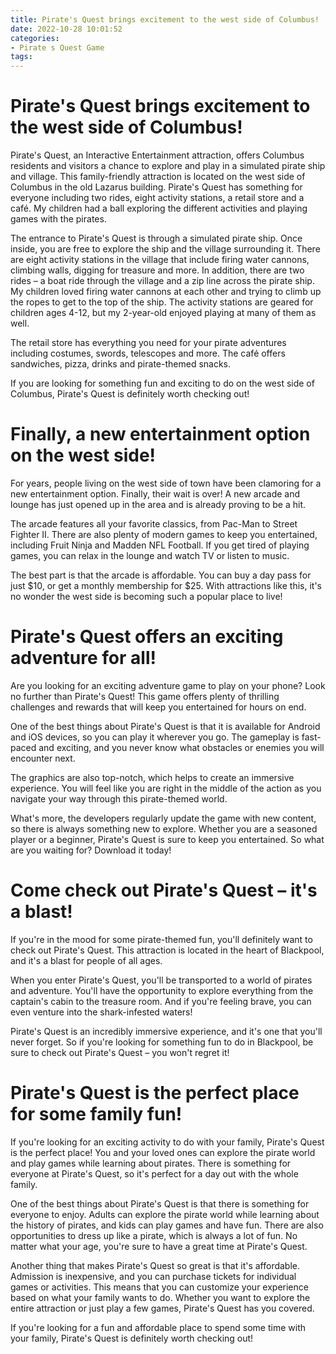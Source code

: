 ```yaml
---
title: Pirate's Quest brings excitement to the west side of Columbus!
date: 2022-10-28 10:01:52
categories:
- Pirate s Quest Game
tags:
---
```



#  Pirate's Quest brings excitement to the west side of Columbus!

Pirate's Quest, an Interactive Entertainment attraction, offers Columbus residents and visitors a chance to explore and play in a simulated pirate ship and village. This family-friendly attraction is located on the west side of Columbus in the old Lazarus building. Pirate's Quest has something for everyone including two rides, eight activity stations, a retail store and a café. My children had a ball exploring the different activities and playing games with the pirates.

The entrance to Pirate's Quest is through a simulated pirate ship. Once inside, you are free to explore the ship and the village surrounding it. There are eight activity stations in the village that include firing water cannons, climbing walls, digging for treasure and more. In addition, there are two rides – a boat ride through the village and a zip line across the pirate ship. My children loved firing water cannons at each other and trying to climb up the ropes to get to the top of the ship. The activity stations are geared for children ages 4-12, but my 2-year-old enjoyed playing at many of them as well.

The retail store has everything you need for your pirate adventures including costumes, swords, telescopes and more. The café offers sandwiches, pizza, drinks and pirate-themed snacks.

If you are looking for something fun and exciting to do on the west side of Columbus, Pirate's Quest is definitely worth checking out!

#  Finally, a new entertainment option on the west side!

For years, people living on the west side of town have been clamoring for a new entertainment option. Finally, their wait is over! A new arcade and lounge has just opened up in the area and is already proving to be a hit.

The arcade features all your favorite classics, from Pac-Man to Street Fighter II. There are also plenty of modern games to keep you entertained, including Fruit Ninja and Madden NFL Football. If you get tired of playing games, you can relax in the lounge and watch TV or listen to music.

The best part is that the arcade is affordable. You can buy a day pass for just $10, or get a monthly membership for $25. With attractions like this, it's no wonder the west side is becoming such a popular place to live!

#  Pirate's Quest offers an exciting adventure for all!

Are you looking for an exciting adventure game to play on your phone? Look no further than Pirate's Quest! This game offers plenty of thrilling challenges and rewards that will keep you entertained for hours on end.

One of the best things about Pirate's Quest is that it is available for Android and iOS devices, so you can play it wherever you go. The gameplay is fast-paced and exciting, and you never know what obstacles or enemies you will encounter next.

The graphics are also top-notch, which helps to create an immersive experience. You will feel like you are right in the middle of the action as you navigate your way through this pirate-themed world.

What's more, the developers regularly update the game with new content, so there is always something new to explore. Whether you are a seasoned player or a beginner, Pirate's Quest is sure to keep you entertained. So what are you waiting for? Download it today!

#  Come check out Pirate's Quest – it's a blast!

If you're in the mood for some pirate-themed fun, you'll definitely want to check out Pirate's Quest. This attraction is located in the heart of Blackpool, and it's a blast for people of all ages.

When you enter Pirate's Quest, you'll be transported to a world of pirates and adventure. You'll have the opportunity to explore everything from the captain's cabin to the treasure room. And if you're feeling brave, you can even venture into the shark-infested waters!

Pirate's Quest is an incredibly immersive experience, and it's one that you'll never forget. So if you're looking for something fun to do in Blackpool, be sure to check out Pirate's Quest – you won't regret it!

#  Pirate's Quest is the perfect place for some family fun!

If you're looking for an exciting activity to do with your family, Pirate's Quest is the perfect place! You and your loved ones can explore the pirate world and play games while learning about pirates. There is something for everyone at Pirate's Quest, so it's perfect for a day out with the whole family.

One of the best things about Pirate's Quest is that there is something for everyone to enjoy. Adults can explore the pirate world while learning about the history of pirates, and kids can play games and have fun. There are also opportunities to dress up like a pirate, which is always a lot of fun. No matter what your age, you're sure to have a great time at Pirate's Quest.

Another thing that makes Pirate's Quest so great is that it's affordable. Admission is inexpensive, and you can purchase tickets for individual games or activities. This means that you can customize your experience based on what your family wants to do. Whether you want to explore the entire attraction or just play a few games, Pirate's Quest has you covered.

If you're looking for a fun and affordable place to spend some time with your family, Pirate's Quest is definitely worth checking out!